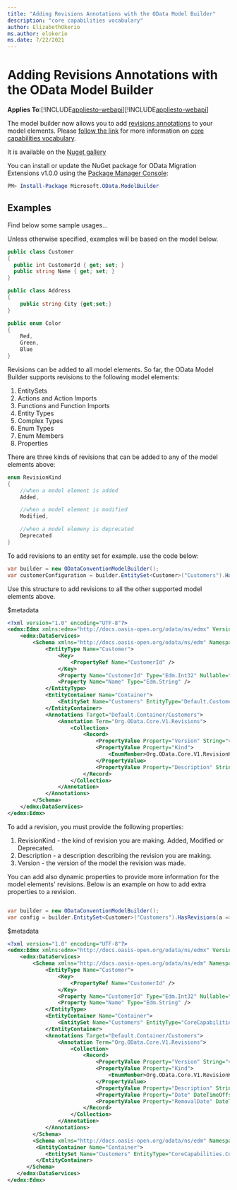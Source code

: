 ```yaml
---
title: "Adding Revisions Annotations with the OData Model Builder"
description: "core capabilities vocabulary"
author: ElizabethOkerio
ms.author: elokerio
ms.date: 7/22/2021
---
```


# Adding Revisions Annotations with the OData Model Builder

**Applies To**:[!INCLUDE[appliesto-webapi](../includes/appliesto-webapi-v7.md)][!INCLUDE[appliesto-webapi](../includes/appliesto-webapi-v6.md)]

The model builder now allows you to add [revisions annotations](https://github.com/oasis-tcs/odata-vocabularies/blob/main/vocabularies/Org.OData.Core.V1.xml#L77) to your model elements. Please [follow the link](https://github.com/oasis-tcs/odata-vocabularies/blob/main/vocabularies/Org.OData.Core.V1.md) for more information on [core capabilities vocabulary](https://github.com/oasis-tcs/odata-vocabularies/blob/main/vocabularies/Org.OData.Core.V1.md).

It is available on the [Nuget gallery](https://www.nuget.org/packages/Microsoft.OData.ModelBuilder)

You can install or update the NuGet package for OData Migration Extensions v1.0.0 using the [Package Manager Console](https://docs.nuget.org/docs/start-here/using-the-package-manager-console):

```PowerShell
PM> Install-Package Microsoft.OData.ModelBuilder
```
## Examples

Find below some sample usages...

Unless otherwise specified, examples will be based on the model below.

```csharp
public class Customer
{
  public int CustomerId { get; set; }
  public string Name { get; set; }
}

public class Address
{
    public string City {get;set;}
}

public enum Color
{
    Red,
    Green,
    Blue
}
```
Revisions can be added to all model elements. So far, the OData Model Builder supports revisions to the following model elements:

1. EntitySets
1. Actions and Action Imports
1. Functions and Function Imports
1. Entity Types
1. Complex Types
1. Enum Types
1. Enum Members
1. Properties

There are three kinds of revisions that can be added to any of the model elements above: 

```csharp
enum RevisionKind
{
    //when a model element is added
    Added,

    //when a model element is modified
    Modified,

    //when a model elemeny is deprecated
    Deprecated
}
```


To add revisions to an entity set for example. use the code below:

```csharp
var builder = new ODataConventionModelBuilder();
var customerConfiguration = builder.EntitySet<Customer>("Customers").HasRevisions(a => a.HasVersion("v1.2").HasKind(RevisionKind.Added).HasDescription("Added a new entity set"));
```

Use this structure to add revisions to all the other supported model elements above. 

$metadata

```xml
<?xml version="1.0" encoding="UTF-8"?>
<edmx:Edmx xmlns:edmx="http://docs.oasis-open.org/odata/ns/edmx" Version="4.0">
    <edmx:DataServices>
        <Schema xmlns="http://docs.oasis-open.org/odata/ns/edm" Namespace="Default">
            <EntityType Name="Customer">
                <Key>
                    <PropertyRef Name="CustomerId" />
                </Key>
                <Property Name="CustomerId" Type="Edm.Int32" Nullable="false" />
                <Property Name="Name" Type="Edm.String" />
            </EntityType>
            <EntityContainer Name="Container">
                <EntitySet Name="Customers" EntityType="Default.Customer" />
            </EntityContainer>
            <Annotations Target="Default.Container/Customers">
                <Annotation Term="Org.OData.Core.V1.Revisions">
                    <Collection>
                        <Record>
                            <PropertyValue Property="Version" String="v1.2" />
                            <PropertyValue Property="Kind">
                                <EnumMember>Org.OData.Core.V1.RevisionKind/Added</EnumMember>
                            </PropertyValue>
                            <PropertyValue Property="Description" String="desc" />
                        </Record>
                    </Collection>
                </Annotation>
            </Annotations>
        </Schema>
    </edmx:DataServices>
</edmx:Edmx>
```
To add a revision, you must provide the following properties: 
1. RevisionKind - the kind of revision you are making. Added, Modified or Deprecated.
1. Description - a description describing the revision you are making.
1. Version - the version of the model the revision was made. 

You can add also dynamic properties to provide more information for the model elements' revisions. Below is an example on how to add extra properties to a revision.  

```csharp

var builder = new ODataConventionModelBuilder();
var config = builder.EntitySet<Customer>("Customers").HasRevisions(a => a.HasVersion("v1.2").HasKind(RevisionKind.Deprecated).HasDescription("The M").HasDynamicProperty("Date", new DateTime(2021,11,11)).HasDynamicProperty("RemovalDate", new DateTime(2022,12,12)));

```
$metadata

```xml
<?xml version="1.0" encoding="UTF-8"?>
<edmx:Edmx xmlns:edmx="http://docs.oasis-open.org/odata/ns/edmx" Version="4.0">
    <edmx:DataServices>
        <Schema xmlns="http://docs.oasis-open.org/odata/ns/edm" Namespace="CoreCapabilities">
            <EntityType Name="Customer">
                <Key>
                    <PropertyRef Name="CustomerId" />
                </Key>
                <Property Name="CustomerId" Type="Edm.Int32" Nullable="false" />
                <Property Name="Name" Type="Edm.String" />
            </EntityType>
            <EntityContainer Name="Container">
                <EntitySet Name="Customers" EntityType="CoreCapabilities.Customer" />
            </EntityContainer>
            <Annotations Target="Default.Container/Customers">
                <Annotation Term="Org.OData.Core.V1.Revisions">
                    <Collection>
                        <Record>
                            <PropertyValue Property="Version" String="v1.2" />
                            <PropertyValue Property="Kind">
                                <EnumMember>Org.OData.Core.V1.RevisionKind/Deprecated</EnumMember>
                            </PropertyValue>
                            <PropertyValue Property="Description" String="The M" />
                            <PropertyValue Property="Date" DateTimeOffset="2021-11-11T00:00:00+03:00" />
                            <PropertyValue Property="RemovalDate" DateTimeOffset="2022-12-12T00:00:00+03:00" />
                        </Record>
                    </Collection>
                </Annotation>
            </Annotations>
        </Schema>
        <Schema xmlns="http://docs.oasis-open.org/odata/ns/edm" Namespace="Default">
         <EntityContainer Name="Container">
            <EntitySet Name="Customers" EntityType="CoreCapabilities.Customer" />
         </EntityContainer>
      </Schema>
   </edmx:DataServices>
</edmx:Edmx>

```





